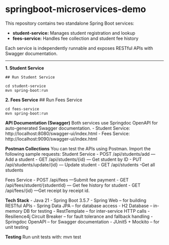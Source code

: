 # springboot-microservices-demo
This repository contains two standalone Spring Boot services:

- **student-service:** Manages student registration and lookup
- **fees-service:** Handles fee collection and student fee history

Each service is independently runnable and exposes RESTful APIs with Swagger documentation.

-----------------------
**1. Student Service**

	## Run Student Service

	cd student-service
	mvn spring-boot:run


**2. Fees Service**
	## Run Fees Service
	
	cd fees-service
	mvn spring-boot:run

	
**API Documentation (Swagger)**
	Both services use Springdoc OpenAPI for auto-generated Swagger documentation.
	- Student Service: http://localhost:8080/swagger-ui/index.html
	- Fees Service: http://localhost:9090/swagger-ui/index.html


**Postman Collections**
You can test the APIs using Postman. Import the following sample requests:
Student Service
	- POST /api/students/add — Add a student
	- GET /api/students/{id} — Get student by ID
	- PUT /api/students/update/{id} — Update student
	- GET /api/students -Get all students

Fees Service
	- POST /api/fees —Submit fee payment
	- GET /api/fees/student/{studentId} — Get fee history for student
	- GET /api/fees/{id}  —Get receipt by receipt id.
	
**Tech Stack**
	- Java 21
	- Spring Boot 3.5.7
	- Spring Web – for building RESTful APIs
	- Spring Data JPA – for database access
	- H2 Database – in-memory DB for testing
	- RestTemplate – for inter-service HTTP calls
	- Resilience4j Circuit Breaker – for fault tolerance and fallback handling
	- Springdoc OpenAPI – for Swagger documentation
	- JUnit5 + Mockito – for unit testing

**Testing**
	Run unit tests with:
	mvn test

